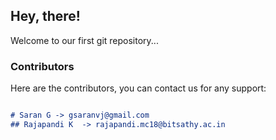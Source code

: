 ## Hey, there!

Welcome to our first git repository...
### Contributors

Here are the contributors, you can contact us for any support:

```markdown

# Saran G -> gsaranvj@gmail.com
## Rajapandi K  -> rajapandi.mc18@bitsathy.ac.in
